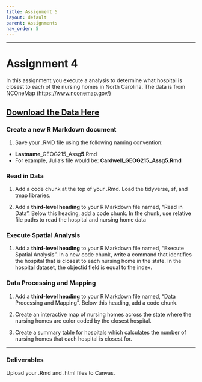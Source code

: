 ```yaml
---
title: Assignment 5
layout: default
parent: Assignments
nav_order: 5
---
```





<style>
div.blue { background-color:#e0f0ff; padding: 10px 10px 3px 10px;}
</style>

------------------------------------------------------------------------
# Assignment 4
In this assignment you execute a analysis to determine what hospital is closest to each of the
nursing homes in North Carolina. The data is from NCOneMap (https://www.nconemap.gov/)

[**Download the Data Here**](https://drive.google.com/drive/folders/1s-gXlmbywxuYR1XUw8f8RnMZJdkb698O?usp=sharing)
------------------------------------------------------------------------

### Create a new R Markdown document

1.  Save your .RMD file using the following naming convention:

-   **Lastname**\_GEOG215\_Assg**5**.Rmd
-   For example, Julia’s file would be: **Cardwell\_GEOG215\_Assg5.Rmd**

### Read in Data

1.  Add a code chunk at the top of your .Rmd. Load the tidyverse, sf,
    and tmap libraries.

2.  Add a **third-level heading** to your R Markdown file named, “Read
    in Data”. Below this heading, add a code chunk. In the chunk, use relative
    file paths to read the hospital and nursing home data 


### Execute Spatial Analysis 

1. Add a **third-level heading** to your R Markdown file named, “Execute Spatial Analysis”.
   In a new code chunk, write a command that identifies the hospital that is closest to each
   nursing home in the state. In the hospital dataset, the objectid field is equal to the index.


### Data Processing and Mapping

1. Add a **third-level heading** to your R Markdown file named, “Data Processing and Mapping”.
  Below this heading, add a code chunk.

2. Create an interactive map of nursing homes across the state where the nursing homes are color
   coded by the closest hospital. 
   
3. Create a summary table for hospitals which calculates the number of nursing homes that each hospital
   is closest for. 
   
------------------------------------------------------------------------

### Deliverables

Upload your .Rmd and .html files to Canvas.
